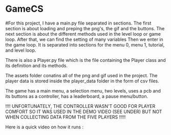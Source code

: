 # GameCS
 
#For this project, I have a main.py file separated in sections. 
The first section is about loading and preping the png's, the gif and the buttons. 
The next section is about the different methods used in the level loop or game loop.
After that, we can find the setting of many variables
Then we enter in the game loop. It is separated into sections for the menu 0, menu 1, tutorial, and level loop.

There is also a Player.py file which is the file containing the Player class and its definition and its methods.

The assets folder conatins all of the png and gif used in the project.
The player data is stored inside the player_data folder in the form of csv files.

The game has a main menu, a selection menu, two levels, uses a pcb and its buttons as a controller, has a leaderboard, a pause menu/button.

!!!! UNFORTUNATELY, THE CONTROLLER WASN'T GOOD FOR PLAYER COMFORT SO IT WAS USED IN THE DEMO VIDEO (SEE UNDER) BUT NOT WHEN COLLECTING DATA FROM THE FIVE PLAYERS !!!!!


Here is a quick video on how it runs : 
